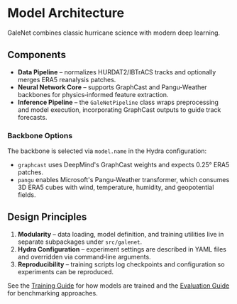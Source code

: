 # Model Architecture

GaleNet combines classic hurricane science with modern deep learning.

## Components

- **Data Pipeline** – normalizes HURDAT2/IBTrACS tracks and optionally merges
  ERA5 reanalysis patches.
- **Neural Network Core** – supports GraphCast and Pangu‑Weather backbones for
  physics‑informed feature extraction.
- **Inference Pipeline** – the `GaleNetPipeline` class wraps preprocessing and
  model execution, incorporating GraphCast outputs to guide track forecasts.

### Backbone Options

The backbone is selected via `model.name` in the Hydra configuration:

- `graphcast` uses DeepMind's GraphCast weights and expects 0.25° ERA5 patches.
- `pangu` enables Microsoft's Pangu‑Weather transformer, which consumes 3D ERA5
  cubes with wind, temperature, humidity, and geopotential fields.

## Design Principles

1. **Modularity** – data loading, model definition, and training utilities live
   in separate subpackages under `src/galenet`.
2. **Hydra Configuration** – experiment settings are described in YAML files and
   overridden via command‑line arguments.
3. **Reproducibility** – training scripts log checkpoints and configuration so
   experiments can be reproduced.

See the [Training Guide](training.md) for how models are trained and the
[Evaluation Guide](evaluation.md) for benchmarking approaches.
